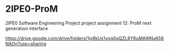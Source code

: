 # 2IPE0-ProM
2IPE0 Software Engineering Project project assignment 12: ProM next generation interface

https://drive.google.com/drive/folders/1jy8kUs1yogSgQZL8Y6uMA9INyA58NAOn?usp=sharing
